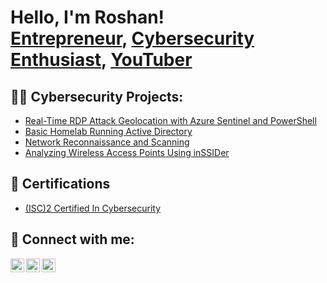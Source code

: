 <h1>Hello, I'm Roshan! <br/><a href="https://channelsincubator.com/">Entrepreneur</a>, <a href="https://www.linkedin.com/in/MohammedRoshanZameer/">Cybersecurity Enthusiast</a>, <a href="https://www.youtube.com/@rzyoutubeautomation">YouTuber</a></h1>

<h2>👨‍💻 Cybersecurity Projects:</h2>

- [Real-Time RDP Attack Geolocation with Azure Sentinel and PowerShell](https://github.com/roshanzameer01/RDPAttack-Monitoring-With-AzureSentinel)
- [Basic Homelab Running Active Directory](https://github.com/roshanzameer01/ActiveDirectoryLab)
- [Network Reconnaissance and Scanning](https://github.com/roshanzameer01/Network-Reconnaissance-and-Scanning)
- [Analyzing Wireless Access Points Using inSSIDer](https://github.com/roshanzameer01/AnalyzingWirelessAccessPoint)


<h2>📄 Certifications</h2>

- [(ISC)2 Certified In Cybersecurity](https://www.credly.com/badges/305e09f2-1bf7-4f70-a461-46f8a5c8b74b/public_url)
  

<h2> 🤳 Connect with me:</h2>

[<img align="left" alt="RoshanZameer | YouTube" width="22px" src="https://cdn.jsdelivr.net/npm/simple-icons@v3/icons/youtube.svg" />][youtube]
[<img align="left" alt="RoshanZameer | LinkedIn" width="22px" src="https://cdn.jsdelivr.net/npm/simple-icons@v3/icons/linkedin.svg" />][linkedin]
[<img align="left" alt="RoshanZameer | Instagram" width="22px" src="https://cdn.jsdelivr.net/npm/simple-icons@v3/icons/instagram.svg" />][instagram]

[youtube]: https://www.youtube.com/@rzyoutubeautomation/
[instagram]: https://www.instagram.com/roshanzameer.yt/
[linkedin]: https://www.linkedin.com/in/MohammedRoshanZameer/

